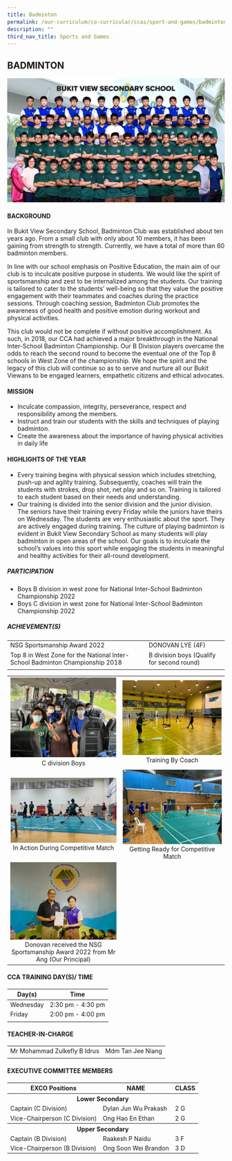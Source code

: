 ```yaml
---
title: Badminton
permalink: /our-curriculum/co-curricular/ccas/sport-and-games/badminton/
description: ""
third_nav_title: Sports and Games
---
```

## BADMINTON

<img src="/images/BADMINTON%20BOYS%20-%20Formal.jpg" style="widht:85%"/>

#### BACKGROUND

In Bukit View Secondary School, Badminton Club was established about ten years ago. From a small club with only about 10 members, it has been gaining from strength to strength. Currently, we have a total of more than 60 badminton members.  
  
In line with our school emphasis on Positive Education, the main aim of our club is to inculcate positive purpose in students. We would like the spirit of sportsmanship and zest to be internalized among the students. Our training is tailored to cater to the students’ well-being so that they value the positive engagement with their teammates and coaches during the practice sessions. Through coaching session, Badminton Club promotes the awareness of good health and positive emotion during workout and physical activities.  
  
This club would not be complete if without positive accomplishment. As such, in 2018, our CCA had achieved a major breakthrough in the National Inter-School Badminton Championship. Our B Division players overcame the odds to reach the second round to become the eventual one of the Top 8 schools in West Zone of the championship. We hope the spirit and the legacy of this club will continue so as to serve and nurture all our Bukit Viewans to be engaged learners, empathetic citizens and ethical advocates.

#### MISSION

*   Inculcate compassion, integrity, perseverance, respect and responsibility among the members.
*   Instruct and train our students with the skills and techniques of playing badminton.
*   Create the awareness about the importance of having physical activities in daily life

#### HIGHLIGHTS OF THE YEAR

*   Every training begins with physical session which includes stretching, push-up and agility training. Subsequently, coaches will train the students with strokes, drop shot, net play and so on. Training is tailored to each student based on their needs and understanding.
*   Our training is divided into the senior division and the junior division. The seniors have their training every Friday while the juniors have theirs on Wednesday. The students are very enthusiastic about the sport. They are actively engaged during training. The culture of playing badminton is evident in Bukit View Secondary School as many students will play badminton in open areas of the school. Our goals is to inculcate the school’s values into this sport while engaging the students in meaningful and healthy activities for their all-round development.

##### PARTICIPATION

*   Boys B division in west zone for National Inter-School Badminton Championship 2022
*   Boys C division in west zone for National Inter-School Badminton Championship 2022

##### ACHIEVEMENT(S)

| | | 
| --- | --- |
| NSG Sportsmanship Award 2022 | DONOVAN LYE (4F) |
| Top 8 in West Zone for the National Inter-School Badminton Championship 2018 | B division boys (Qualify for second round) |
| | | 

<table>
	<tr>
		<td>
			<img src="/images/C%20Division%20Boys.png"/> <br> <center> C division Boys </center>
		</td>
		<td> 
			<img src="/images/Training%20By%20Coach.png"/> <br> <center> Training By Coach </center>
		</td>
	</tr>
	<tr>
		<td>
			<img src="/images/In%20Action%20During%20Competitive.png"/> <br> <center> In Action During Competitive Match </center>
		</td>
		<td> 
			<img src="/images/Getting%20Ready%20for%20Competitive%20Match.png"/> <center> Getting Ready for Competitive Match </center>
		</td>
	</tr>
	<tr>
		<td>
			<img src="/images/Donovan%20received%20the%20NSG%20Sportsmanship%20Award%202022%20from%20Mr%20Ang%20Our%20Principal.png"/> <br> <center> Donovan received the NSG Sportsmanship Award 2022 from Mr Ang (Our Principal) </center>
		</td>
		<td></td>
	</tr>
</table>

#### CCA TRAINING DAY(S)/ TIME

| Day(s) | Time |
| --- | --- | 
| Wednesday | 2:30 pm - 4:30 pm |
| Friday | 2:00 pm - 4:00 pm |
| | |

#### TEACHER-IN-CHARGE

| | |
| --- | --- |
| Mr Mohammad Zulkefly B Idrus | Mdm Tan Jee Niang |
| | |

#### EXECUTIVE COMMITTEE MEMBERS 

<table>
	<tr>
		<th> EXCO Positions </th>
		<th> NAME </th>
		<th> CLASS </th>
	</tr>
	<tr>
		<th colspan="3"> Lower Secondary</th>
	</tr>
	<tr>
		<td> Captain (C Division) </td>
		<td> Dylan Jun Wu Prakash </td>
		<td> 2 G </td>
	</tr>
	<tr>
		<td> Vice-Chairperson (C Division) </td>
		<td> Ong Hao En Ethan </td> 
		<td> 2 G </td>
	</tr>
	<tr>
		<th colspan="3"> Upper Secondary </th>
	</tr>
	<tr> 
		<td> Captain (B Division) </td>
		<td> Raakesh P Naidu </td>
		<td> 3 F </td>
	</tr>
	<tr>
		<td> Vice-Chairperson (B Division) </td>
		<td> Ong Soon Wei Brandon </td>
		<td> 3 D </td>
	</tr>
	<tr></tr>
</table>